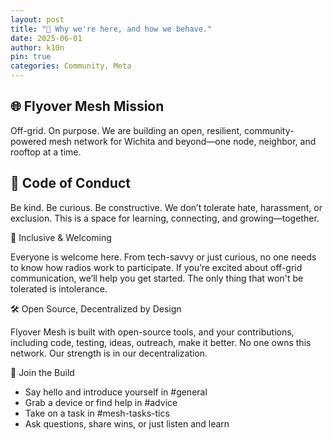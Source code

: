 ```yaml
---
layout: post
title: "🌟 Why we're here, and how we behave."
date: 2025-06-01
author: k10n
pin: true
categories: Community, Meta
---
```


## 🌐 Flyover Mesh Mission

Off-grid. On purpose.
We are building an open, resilient, community-powered mesh network for Wichita and beyond—one node, neighbor, and rooftop at a time.

## 🧭 Code of Conduct

Be kind. Be curious. Be constructive.
We don’t tolerate hate, harassment, or exclusion. This is a space for learning, connecting, and growing—together.

🤝 Inclusive & Welcoming

Everyone is welcome here. From tech-savvy or just curious, no one needs to know how radios work to participate. If you’re excited about off-grid communication, we’ll help you get started. The only thing that won't be tolerated is intolerance.

🛠️ Open Source, Decentralized by Design

Flyover Mesh is built with open-source tools, and your contributions, including code, testing, ideas, outreach, make it better. No one owns this network. Our strength is in our decentralization.

📡 Join the Build

- Say hello and introduce yourself in #general
- Grab a device or find help in #advice
- Take on a task in #mesh-tasks-tics
- Ask questions, share wins, or just listen and learn